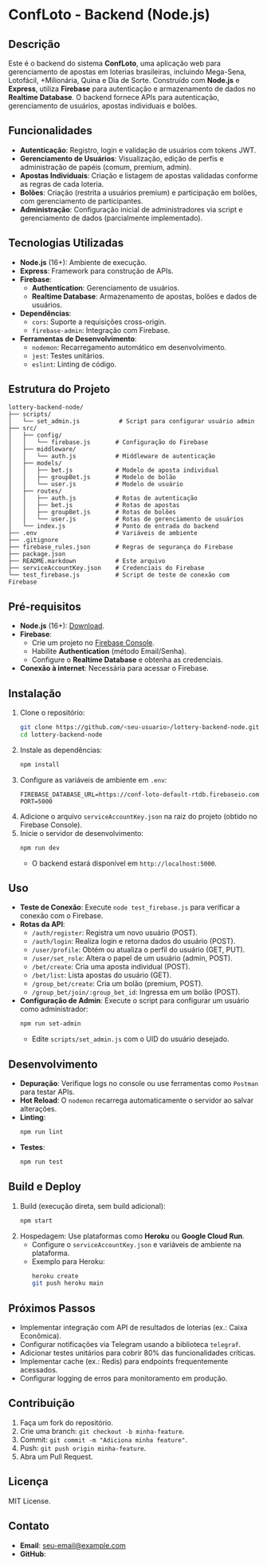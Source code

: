 # ConfLoto - Backend (Node.js)

## Descrição
Este é o backend do sistema **ConfLoto**, uma aplicação web para gerenciamento de apostas em loterias brasileiras, incluindo Mega-Sena, Lotofácil, +Milionária, Quina e Dia de Sorte. Construído com **Node.js** e **Express**, utiliza **Firebase** para autenticação e armazenamento de dados no **Realtime Database**. O backend fornece APIs para autenticação, gerenciamento de usuários, apostas individuais e bolões.

## Funcionalidades
- **Autenticação**: Registro, login e validação de usuários com tokens JWT.
- **Gerenciamento de Usuários**: Visualização, edição de perfis e administração de papéis (comum, premium, admin).
- **Apostas Individuais**: Criação e listagem de apostas validadas conforme as regras de cada loteria.
- **Bolões**: Criação (restrita a usuários premium) e participação em bolões, com gerenciamento de participantes.
- **Administração**: Configuração inicial de administradores via script e gerenciamento de dados (parcialmente implementado).

## Tecnologias Utilizadas
- **Node.js** (16+): Ambiente de execução.
- **Express**: Framework para construção de APIs.
- **Firebase**:
  - **Authentication**: Gerenciamento de usuários.
  - **Realtime Database**: Armazenamento de apostas, bolões e dados de usuários.
- **Dependências**:
  - `cors`: Suporte a requisições cross-origin.
  - `firebase-admin`: Integração com Firebase.
- **Ferramentas de Desenvolvimento**:
  - `nodemon`: Recarregamento automático em desenvolvimento.
  - `jest`: Testes unitários.
  - `eslint`: Linting de código.

## Estrutura do Projeto
```
lottery-backend-node/
├── scripts/
│   └── set_admin.js           # Script para configurar usuário admin
├── src/
│   ├── config/
│   │   └── firebase.js       # Configuração do Firebase
│   ├── middleware/
│   │   └── auth.js           # Middleware de autenticação
│   ├── models/
│   │   ├── bet.js            # Modelo de aposta individual
│   │   ├── groupBet.js       # Modelo de bolão
│   │   └── user.js           # Modelo de usuário
│   ├── routes/
│   │   ├── auth.js           # Rotas de autenticação
│   │   ├── bet.js            # Rotas de apostas
│   │   ├── groupBet.js       # Rotas de bolões
│   │   └── user.js           # Rotas de gerenciamento de usuários
│   └── index.js              # Ponto de entrada do backend
├── .env                      # Variáveis de ambiente
├── .gitignore
├── firebase_rules.json       # Regras de segurança do Firebase
├── package.json
├── README.markdown           # Este arquivo
├── serviceAccountKey.json    # Credenciais do Firebase
└── test_firebase.js          # Script de teste de conexão com Firebase
```

## Pré-requisitos
- **Node.js** (16+): [Download](https://nodejs.org/).
- **Firebase**:
  - Crie um projeto no [Firebase Console](https://console.firebase.google.com/).
  - Habilite **Authentication** (método Email/Senha).
  - Configure o **Realtime Database** e obtenha as credenciais.
- **Conexão à internet**: Necessária para acessar o Firebase.

## Instalação
1. Clone o repositório:
   ```bash
   git clone https://github.com/<seu-usuario>/lottery-backend-node.git
   cd lottery-backend-node
   ```
2. Instale as dependências:
   ```bash
   npm install
   ```
3. Configure as variáveis de ambiente em `.env`:
   ```env
   FIREBASE_DATABASE_URL=https://conf-loto-default-rtdb.firebaseio.com
   PORT=5000
   ```
4. Adicione o arquivo `serviceAccountKey.json` na raiz do projeto (obtido no Firebase Console).
5. Inicie o servidor de desenvolvimento:
   ```bash
   npm run dev
   ```
   - O backend estará disponível em `http://localhost:5000`.

## Uso
- **Teste de Conexão**: Execute `node test_firebase.js` para verificar a conexão com o Firebase.
- **Rotas da API**:
  - `/auth/register`: Registra um novo usuário (POST).
  - `/auth/login`: Realiza login e retorna dados do usuário (POST).
  - `/user/profile`: Obtém ou atualiza o perfil do usuário (GET, PUT).
  - `/user/set_role`: Altera o papel de um usuário (admin, POST).
  - `/bet/create`: Cria uma aposta individual (POST).
  - `/bet/list`: Lista apostas do usuário (GET).
  - `/group_bet/create`: Cria um bolão (premium, POST).
  - `/group_bet/join/:group_bet_id`: Ingressa em um bolão (POST).
- **Configuração de Admin**: Execute o script para configurar um usuário como administrador:
  ```bash
  npm run set-admin
  ```
  - Edite `scripts/set_admin.js` com o UID do usuário desejado.

## Desenvolvimento
- **Depuração**: Verifique logs no console ou use ferramentas como `Postman` para testar APIs.
- **Hot Reload**: O `nodemon` recarrega automaticamente o servidor ao salvar alterações.
- **Linting**:
  ```bash
  npm run lint
  ```
- **Testes**:
  ```bash
  npm run test
  ```

## Build e Deploy
1. Build (execução direta, sem build adicional):
   ```bash
   npm start
   ```
2. Hospedagem: Use plataformas como **Heroku** ou **Google Cloud Run**.
   - Configure o `serviceAccountKey.json` e variáveis de ambiente na plataforma.
   - Exemplo para Heroku:
     ```bash
     heroku create
     git push heroku main
     ```

## Próximos Passos
- Implementar integração com API de resultados de loterias (ex.: Caixa Econômica).
- Configurar notificações via Telegram usando a biblioteca `telegraf`.
- Adicionar testes unitários para cobrir 80% das funcionalidades críticas.
- Implementar cache (ex.: Redis) para endpoints frequentemente acessados.
- Configurar logging de erros para monitoramento em produção.

## Contribuição
1. Faça um fork do repositório.
2. Crie uma branch: `git checkout -b minha-feature`.
3. Commit: `git commit -m "Adiciona minha feature"`.
4. Push: `git push origin minha-feature`.
5. Abra um Pull Request.

## Licença
MIT License.

## Contato
- **Email**: <seu-email@example.com>
- **GitHub**: <seu-usuario>